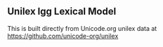 Unilex lgg Lexical Model
----------------------

This is built directly from Unicode.org unilex data at
https://github.com/unicode-org/unilex
